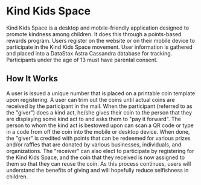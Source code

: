 # Kind Kids Space
Kind Kids Space is a desktop and mobile-friendly application designed to promote kindness among children. It does this through a points-based rewards program. Users register on the website or on their mobile device to participate in the Kind Kids Space movement. User information is gathered and placed into a DataStax Astra Cassandra database for tracking. Participants under the age of 13 must have parental consent.

## How It Works
A user is issued a unique number that is placed on a printable coin template upon registering. A user can trim out the coins until actual coins are received by the participant in the mail. When the participant (referred to as the "giver") does a kind act, he/she gives their coin to the person that they are displaying some kind act to and asks them to "pay it forward". The person to whom the kind act is bestowed upon can scan a QR code or type in a code from off the coin into the mobile or desktop device. When done, the "giver" is credited with points that can be redeemed for various prizes and/or raffles that are donated by various businesses, individuals, and organizations. The "receiver" can also elect to participate by registering for the Kind Kids Space, and the coin that they received is now assigned to them so that they can reuse the coin. As this process continues, users will understand the benefits of giving and will hopefully reduce selfishness in children.
